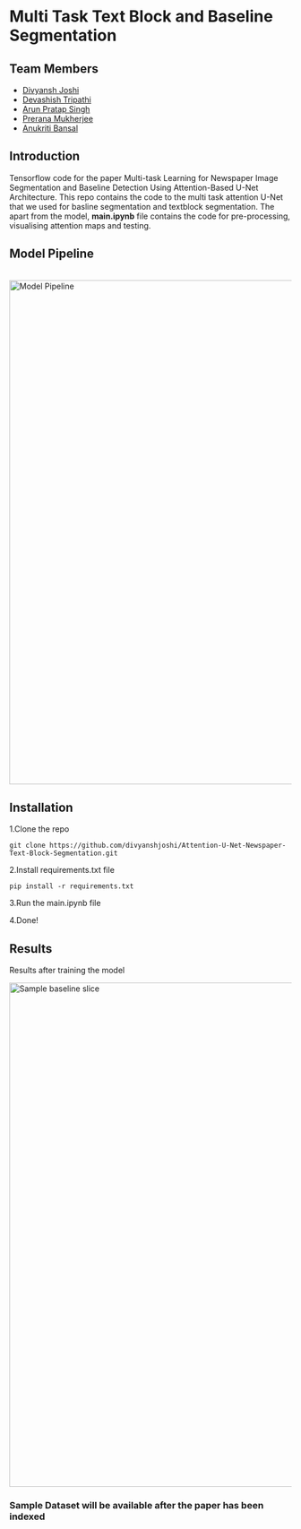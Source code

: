 
# Multi Task Text Block and Baseline Segmentation

## Team Members
<ul>
  <li><a href="https://github.com/divyanshjoshi">Divyansh Joshi</a></li>
  <li><a href="https://github.com/devash76">Devashish Tripathi</a></li>
  <li><a href="https://github.com/arunps007">Arun Pratap Singh</a></li>
  <li><a href="https://github.com/mprerana">Prerana Mukherjee</a></li>
  <li><a href="#">Anukriti Bansal</a></li>
</ul>

## Introduction
  Tensorflow code for the paper Multi-task Learning for Newspaper Image Segmentation and Baseline Detection Using Attention-Based U-Net Architecture. This repo contains the code to the multi task attention U-Net that we used for basline segmentation and textblock segmentation. The apart from the model, **main.ipynb** file contains the code for pre-processing,
  visualising attention maps and testing.
  </br>
  
## Model Pipeline
  
  <br>
   <img src="Results/pipeline.JPG" width="900" title="Model Pipeline">
  <br>
  
## Installation 
1.Clone the repo
  ```
  git clone https://github.com/divyanshjoshi/Attention-U-Net-Newspaper-Text-Block-Segmentation.git
  ```
2.Install requirements.txt file
  ```
  pip install -r requirements.txt
  ```
3.Run the main.ipynb file

4.Done!
  
 ## Results
  Results after training the model 
  
  <img src="Results/results.JPG" width="900" title="Sample baseline slice">
  
  
 ### Sample Dataset will be available after the paper has been indexed
